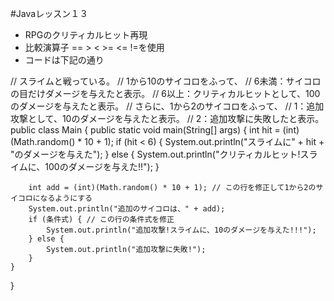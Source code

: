 #Javaレッスン１３
- RPGのクリティカルヒット再現
- 比較演算子 == > < >= <= !=を使用
- コードは下記の通り

// スライムと戦っている。
// 1から10のサイコロをふって、
// 6未満：サイコロの目だけダメージを与えたと表示。
// 6以上：クリティカルヒットとして、100のダメージを与えたと表示。
// さらに、1から2のサイコロをふって、
// 1：追加攻撃として、10のダメージを与えたと表示。
// 2：追加攻撃に失敗したと表示。
public class Main {
	public static void main(String[] args) {
		int hit = (int)(Math.random() * 10 + 1);
		if (hit < 6) {
			System.out.println("スライムに" + hit + "のダメージを与えた");
		} else {
			System.out.println("クリティカルヒット!スライムに、100のダメージを与えた!!");
		}

		int add = (int)(Math.random() * 10 + 1); // この行を修正して1から2のサイコロになるようにする
		System.out.println("追加のサイコロは、" + add);
		if (条件式) { // この行の条件式を修正
			System.out.println("追加攻撃!スライムに、10のダメージを与えた!!!");
		} else {
			System.out.println("追加攻撃に失敗!");
		}
	}
}
